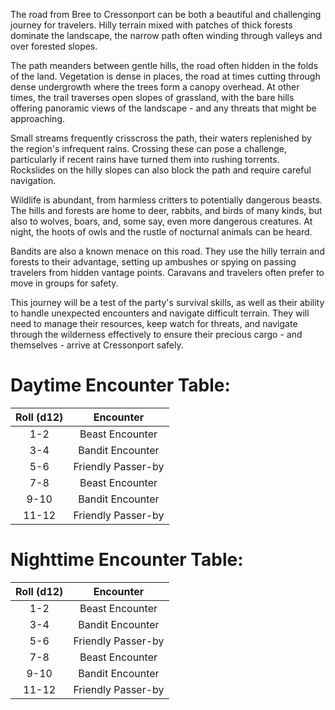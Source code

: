 The road from Bree to Cressonport can be both a beautiful and challenging journey for travelers. Hilly terrain mixed with patches of thick forests dominate the landscape, the narrow path often winding through valleys and over forested slopes.

The path meanders between gentle hills, the road often hidden in the folds of the land. Vegetation is dense in places, the road at times cutting through dense undergrowth where the trees form a canopy overhead. At other times, the trail traverses open slopes of grassland, with the bare hills offering panoramic views of the landscape - and any threats that might be approaching.

Small streams frequently crisscross the path, their waters replenished by the region's infrequent rains. Crossing these can pose a challenge, particularly if recent rains have turned them into rushing torrents. Rockslides on the hilly slopes can also block the path and require careful navigation.

Wildlife is abundant, from harmless critters to potentially dangerous beasts. The hills and forests are home to deer, rabbits, and birds of many kinds, but also to wolves, boars, and, some say, even more dangerous creatures. At night, the hoots of owls and the rustle of nocturnal animals can be heard.

Bandits are also a known menace on this road. They use the hilly terrain and forests to their advantage, setting up ambushes or spying on passing travelers from hidden vantage points. Caravans and travelers often prefer to move in groups for safety.

This journey will be a test of the party's survival skills, as well as their ability to handle unexpected encounters and navigate difficult terrain. They will need to manage their resources, keep watch for threats, and navigate through the wilderness effectively to ensure their precious cargo - and themselves - arrive at Cressonport safely.

# Daytime Encounter Table:

| Roll (d12) | Encounter |
|:----------:|:---------:|
|     1-2    | Beast Encounter |
|     3-4    | Bandit Encounter |
|     5-6    | Friendly Passer-by |
|     7-8    | Beast Encounter |
|     9-10  | Bandit Encounter |
|    11-12  | Friendly Passer-by |

# Nighttime Encounter Table:

| Roll (d12) | Encounter |
|:----------:|:---------:|
|     1-2    | Beast Encounter |
|     3-4    | Bandit Encounter |
|     5-6    | Friendly Passer-by |
|     7-8    | Beast Encounter |
|     9-10  | Bandit Encounter |
|    11-12  | Friendly Passer-by |
